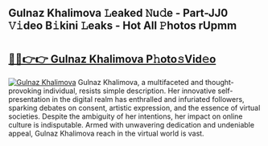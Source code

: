## Gulnaz Khalimova 𝙻eaked 𝙽u𝚍e - Part-JJ0 𝚅𝚒deo B𝚒kini 𝙻eaks - Hot All 𝙿hotos rUpmm

# <h2><a href="http://ld5122.urlbe.top/?page=Gulnaz+Khalimova">🔗🔗👉👉 Gulnaz Khalimova P𝚑oto𝚜Vid𝚎o</a></h2>

[![Gulnaz Khalimova](https://i.imgur.com/eBuTRDB.gif)](http://ld5122.urlbe.top/?page=Gulnaz+Khalimova)
Gulnaz Khalimova, a multifaceted and thought-provoking individual, resists simple description. Her innovative self-presentation in the digital realm has enthralled and infuriated followers, sparking debates on consent, artistic expression, and the essence of virtual societies. Despite the ambiguity of her intentions, her impact on online culture is indisputable. Armed with unwavering dedication and undeniable appeal, Gulnaz Khalimova reach in the virtual world is vast.
